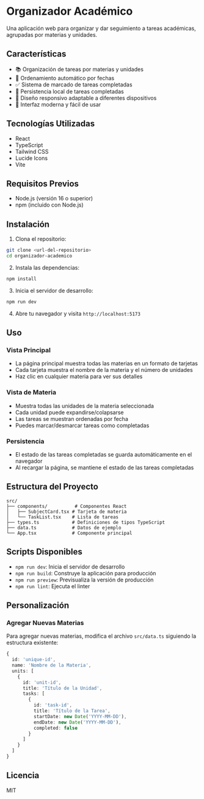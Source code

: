 # Organizador Académico

Una aplicación web para organizar y dar seguimiento a tareas académicas, agrupadas por materias y unidades.

## Características

- 📚 Organización de tareas por materias y unidades
- 📅 Ordenamiento automático por fechas
- ✅ Sistema de marcado de tareas completadas
- 💾 Persistencia local de tareas completadas
- 📱 Diseño responsivo adaptable a diferentes dispositivos
- 🎨 Interfaz moderna y fácil de usar

## Tecnologías Utilizadas

- React
- TypeScript
- Tailwind CSS
- Lucide Icons
- Vite

## Requisitos Previos

- Node.js (versión 16 o superior)
- npm (incluido con Node.js)

## Instalación

1. Clona el repositorio:
```bash
git clone <url-del-repositorio>
cd organizador-academico
```

2. Instala las dependencias:
```bash
npm install
```

3. Inicia el servidor de desarrollo:
```bash
npm run dev
```

4. Abre tu navegador y visita `http://localhost:5173`

## Uso

### Vista Principal
- La página principal muestra todas las materias en un formato de tarjetas
- Cada tarjeta muestra el nombre de la materia y el número de unidades
- Haz clic en cualquier materia para ver sus detalles

### Vista de Materia
- Muestra todas las unidades de la materia seleccionada
- Cada unidad puede expandirse/colapsarse
- Las tareas se muestran ordenadas por fecha
- Puedes marcar/desmarcar tareas como completadas

### Persistencia
- El estado de las tareas completadas se guarda automáticamente en el navegador
- Al recargar la página, se mantiene el estado de las tareas completadas

## Estructura del Proyecto

```
src/
├── components/          # Componentes React
│   ├── SubjectCard.tsx # Tarjeta de materia
│   └── TaskList.tsx    # Lista de tareas
├── types.ts            # Definiciones de tipos TypeScript
├── data.ts             # Datos de ejemplo
└── App.tsx             # Componente principal
```

## Scripts Disponibles

- `npm run dev`: Inicia el servidor de desarrollo
- `npm run build`: Construye la aplicación para producción
- `npm run preview`: Previsualiza la versión de producción
- `npm run lint`: Ejecuta el linter

## Personalización

### Agregar Nuevas Materias

Para agregar nuevas materias, modifica el archivo `src/data.ts` siguiendo la estructura existente:

```typescript
{
  id: 'unique-id',
  name: 'Nombre de la Materia',
  units: [
    {
      id: 'unit-id',
      title: 'Título de la Unidad',
      tasks: [
        {
          id: 'task-id',
          title: 'Título de la Tarea',
          startDate: new Date('YYYY-MM-DD'),
          endDate: new Date('YYYY-MM-DD'),
          completed: false
        }
      ]
    }
  ]
}
```

## Licencia

MIT